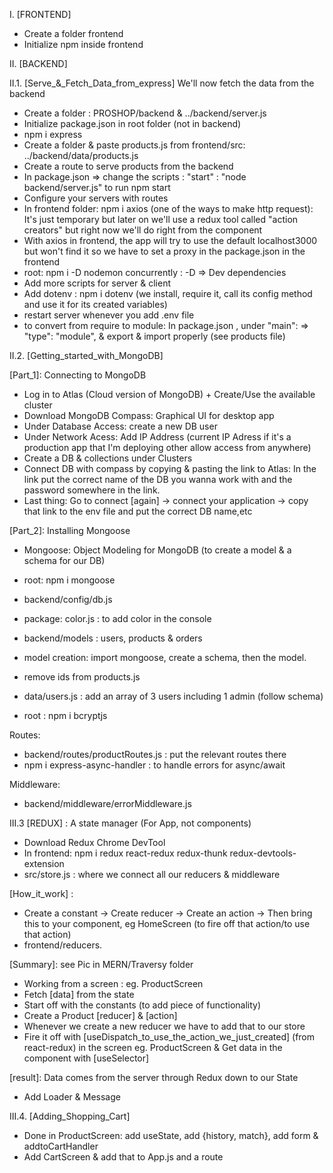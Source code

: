 I. [FRONTEND]

- Create a folder frontend
- Initialize npm inside frontend

II. [BACKEND]

II.1. [Serve_&_Fetch_Data_from_express]
We'll now fetch the data from the backend

- Create a folder : PROSHOP/backend & ../backend/server.js
- Initialize package.json in root folder (not in backend)
- npm i express
- Create a folder & paste products.js from frontend/src: ../backend/data/products.js
- Create a route to serve products from the backend
- In package.json => change the scripts : "start" : "node backend/server.js" to run npm start
- Configure your servers with routes
- In frontend folder: npm i axios (one of the ways to make http request):
  It's just temporary but later on we'll use a redux tool called "action creators" but right now we'll do right from the component
- With axios in frontend, the app will try to use the default localhost3000 but won't find it so we have to set a proxy in the package.json in the frontend
- root: npm i -D nodemon concurrently : -D => Dev dependencies
- Add more scripts for server & client
- Add dotenv : npm i dotenv (we install, require it, call its config method and use it for its created variables)
- restart server whenever you add .env file
- to convert from require to module: In package.json , under "main":
  => "type": "module", & export & import properly (see products file)

II.2. [Getting_started_with_MongoDB]

[Part_1]: Connecting to MongoDB

- Log in to Atlas (Cloud version of MongoDB) + Create/Use the available cluster
- Download MongoDB Compass: Graphical UI for desktop app
- Under Database Access: create a new DB user
- Under Network Acess: Add IP Address (current IP Adress if it's a production app that I'm deploying other allow access from anywhere)
- Create a DB & collections under Clusters
- Connect DB with compass by copying & pasting the link to Atlas: In the link put the correct name of the DB you wanna work with and the password somewhere in the link.
- Last thing: Go to connect [again] -> connect your application -> copy that link to the env file and put the correct DB name,etc

[Part_2]: Installing Mongoose

- Mongoose: Object Modeling for MongoDB (to create a model & a schema for our DB)
- root: npm i mongoose
- backend/config/db.js
- package: color.js : to add color in the console
- backend/models : users, products & orders
- model creation: import mongoose, create a schema, then the model.

- remove ids from products.js
- data/users.js : add an array of 3 users including 1 admin (follow schema)
- root : npm i bcryptjs

Routes:

- backend/routes/productRoutes.js : put the relevant routes there
- npm i express-async-handler : to handle errors for async/await

Middleware:

- backend/middleware/errorMiddleware.js

III.3 [REDUX] : A state manager (For App, not components)

- Download Redux Chrome DevTool
- In frontend: npm i redux react-redux redux-thunk redux-devtools-extension
- src/store.js : where we connect all our reducers & middleware

[How_it_work] :

- Create a constant -> Create reducer -> Create an action -> Then bring this to your component, eg HomeScreen (to fire off that action/to use that action)
- frontend/reducers.

[Summary]: see Pic in MERN/Traversy folder

- Working from a screen : eg. ProductScreen
- Fetch [data] from the state
- Start off with the constants (to add piece of functionality)
- Create a Product [reducer] & [action]
- Whenever we create a new reducer we have to add that to our store
- Fire it off with [useDispatch_to_use_the_action_we_just_created] (from react-redux) in the screen eg. ProductScreen & Get data in the component with [useSelector]

[result]: Data comes from the server through Redux down to our State

- Add Loader & Message

III.4. [Adding_Shopping_Cart]

- Done in ProductScreen: add useState, add {history, match}, add form & addtoCartHandler
- Add CartScreen & add that to App.js and a route
